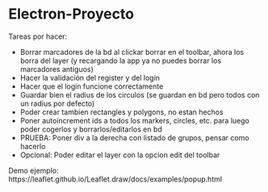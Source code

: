 # Electron-Proyecto
Tareas por hacer:
<ul>
  <li>Borrar marcadores de la bd al clickar borrar en el toolbar, ahora los borra del layer (y recargando la app ya no puedes borrar los marcadores antiguos)</li>
  <li>Hacer la validación del register y del login</li>
  <li>Hacer que el login funcione correctamente</li>
  <li>Guardar bien el radius de los circulos (se guardan en bd pero todos con un radius por defecto)</li>
  <li>Poder crear tambien rectangles y polygons, no estan hechos</li>
  <li>Poner autoincrement ids a todos los markers, circles, etc. para luego poder cogerlos y borrarlos/editarlos en bd</li>
  <li>PRUEBA: Poner div a la derecha con listado de grupos, pensar como hacerlo</li>
  <li>Opcional: Poder editar el layer con la opcion edit del toolbar</li>
</ul>
<p>Demo ejemplo: https://leaflet.github.io/Leaflet.draw/docs/examples/popup.html</p>
